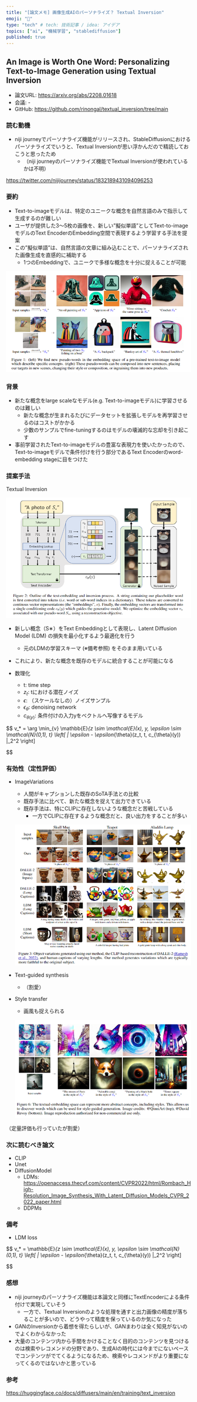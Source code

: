 ```yaml
---
title: "[論文メモ] 画像生成AIのパーソナライズ？ Textual Inversion"
emoji: "📝"
type: "tech" # tech: 技術記事 / idea: アイデア
topics: ["ai", "機械学習", "stablediffusion"]
published: true
---
```


## An Image is Worth One Word: Personalizing Text-to-Image Generation using Textual Inversion

- 論文URL: https://arxiv.org/abs/2208.01618
- 会議: -
- GitHub: https://github.com/rinongal/textual_inversion/tree/main

### 読む動機

- niji journeyでパーソナライズ機能がリリースされ、StableDiffusionにおけるパーソナライズでいうと、Textual Inversionが思い浮かんだので精読しておこうと思ったため
    - （niji journeyのパーソナライズ機能でTextual Inversionが使われているかは不明）

https://twitter.com/nijijourney/status/1832189431094096253

### 要約

- Text-to-imageモデルは、特定のユニークな概念を自然言語のみで指示して生成するのが難しい
- ユーザが提供した3〜5枚の画像を、新しい”擬似単語”としてText-to-imageモデルのText EncoderのEmbedding空間で表現するよう学習する手法を提案
- この”擬似単語”は、自然言語の文章に組み込むことで、パーソナライズされた画像生成を直感的に補助する
    - 1つのEmbeddingで、ユニークで多様な概念を十分に捉えることが可能

![abst](/images/textual-inversion/abst.png)

### 背景

- 新たな概念をlarge scaleなモデル(e.g. Text-to-imageモデル)に学習させるのは難しい
    - 新たな概念が生まれるたびにデータセットを拡張しモデルを再学習させるのはコストがかかる
    - 少数のサンプルでfine-tuningするのはモデルの壊滅的な忘却を引き起こす
- 事前学習されたText-to-imageモデルの豊富な表現力を使いたかったので、Text-to-imageモデルで条件付けを行う部分であるText Encoderのword-embedding stageに目をつけた

### 提案手法

Textual Inversion

![architecture](/images/textual-inversion/architecture.png)

- 新しい概念（S∗）をText Embeddingとして表現し、Latent Diffusion Model (LDM) の損失を最小化するよう最適化を行う
    - 元のLDMの学習スキーマ (※備考参照) をそのまま用いている
- これにより、新たな概念を既存のモデルに統合することが可能になる

- 数理化
    - t: time step
    - $z_{t}$: tにおける潜在ノイズ
    - $\epsilon$: （スケールなしの）ノイズサンプル
    - $\epsilon_{\theta}$: denoising network
    - $c_{\theta (y)}$: 条件付けの入力yをベクトルへ写像するモデル

$$
v_* = \arg \min_{v} \mathbb{E}_{z \sim \mathcal{E}(x), y, \epsilon \sim \mathcal{N}(0,1), t} \left[ \| \epsilon - \epsilon_{\theta}(z_t, t, c_{\theta}(y)) \|_2^2 \right]

$$

### 有効性（定性評価）

- ImageVariations
    - 人間がキャプションした既存のSoTA手法との比較
    - 既存手法に比べて、新たな概念を捉えて出力できている
    - 既存手法は、特にCLIPに存在しないような概念だと苦戦している
        - 一方でCLIPに存在するような概念だと、良い出力をすることが多い

    ![result_image_variations](/images/textual-inversion/result_image_variations.png)

- Text-guided synthesis
    - （割愛）
- Style transfer
    - 画風も捉えられる

    ![result_style_transfer](/images/textual-inversion/result_style_transfer.png)

（定量評価も行っていたが割愛）

### 次に読むべき論文

- CLIP
- Unet
- DiffusionModel
    - LDMs: https://openaccess.thecvf.com/content/CVPR2022/html/Rombach_High-Resolution_Image_Synthesis_With_Latent_Diffusion_Models_CVPR_2022_paper.html
    - DDPMs

### 備考

- LDM loss

$$
v_* = \mathbb{E}_{z \sim \mathcal{E}(x), y, \epsilon \sim \mathcal{N}(0,1), t} \left[ \| \epsilon - \epsilon_{\theta}(z_t, t, c_{\theta}(y)) \|_2^2 \right]

$$

### 感想

- niji journeyのパーソナライズ機能は本論文と同様にTextEncoderによる条件付けで実現していそう
    - 一方で、Textual Inversionのような処理を通すと出力画像の精度が落ちることが多いので、どうやって精度を保っているのか気になった
- GANのInversionから着想を得たらしいが、GANまわりは全く知見がないのでよくわからなかった
- 大量のコンテンツ内から手間をかけることなく目的のコンテンツを見つけるのは検索やレコメンドの分野であり、生成AIの時代には今までにないペースでコンテンツがでてくるようになるため、検索やレコメンドがより重要になってくるのではないかと思っている

### 参考

https://huggingface.co/docs/diffusers/main/en/training/text_inversion
